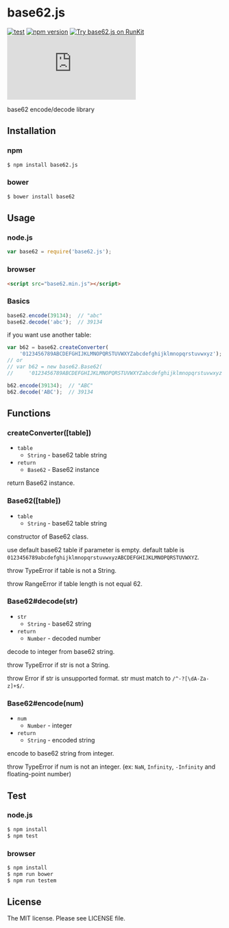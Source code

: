 # base62.js

[![test](https://github.com/sasaplus1/base62.js/workflows/test/badge.svg)](https://github.com/sasaplus1/base62.js)
[![npm version](https://badge.fury.io/js/base62.js.svg)](https://badge.fury.io/js/base62.js)
[![Try base62.js on RunKit](https://badge.runkitcdn.com/base62.js.svg)](https://npm.runkit.com/base62.js)
[![renovate](https://badges.renovateapi.com/github/sasaplus1/base62.js)](https://renovatebot.com)

base62 encode/decode library

## Installation

### npm

```sh
$ npm install base62.js
```

### bower

```sh
$ bower install base62
```

## Usage

### node.js

```js
var base62 = require('base62.js');
```

### browser

```html
<script src="base62.min.js"></script>
```

### Basics

```js
base62.encode(39134);  // "abc"
base62.decode('abc');  // 39134
```

if you want use another table:

```js
var b62 = base62.createConverter(
    '0123456789ABCDEFGHIJKLMNOPQRSTUVWXYZabcdefghijklmnopqrstuvwxyz');
// or
// var b62 = new base62.Base62(
//     '0123456789ABCDEFGHIJKLMNOPQRSTUVWXYZabcdefghijklmnopqrstuvwxyz');

b62.encode(39134);  // "ABC"
b62.decode('ABC');  // 39134
```

## Functions

### createConverter([table])

* `table`
  * `String` - base62 table string
* `return`
  * `Base62` - Base62 instance

return Base62 instance.

### Base62([table])

* `table`
  * `String` - base62 table string

constructor of Base62 class.

use default base62 table if parameter is empty. default table is `0123456789abcdefghijklmnopqrstuvwxyzABCDEFGHIJKLMNOPQRSTUVWXYZ`.

throw TypeError if table is not a String.

throw RangeError if table length is not equal 62.

### Base62#decode(str)

* `str`
  * `String` - base62 string
* `return`
  * `Number` - decoded number

decode to integer from base62 string.

throw TypeError if str is not a String.

throw Error if str is unsupported format. str must match to `/^-?[\dA-Za-z]+$/`.

### Base62#encode(num)

* `num`
  * `Number` - integer
* `return`
  * `String` - encoded string

encode to base62 string from integer.

throw TypeError if num is not an integer. (ex: `NaN`, `Infinity`, `-Infinity` and floating-point number)

## Test

### node.js

```sh
$ npm install
$ npm test
```

### browser

```sh
$ npm install
$ npm run bower
$ npm run testem
```

## License

The MIT license. Please see LICENSE file.

